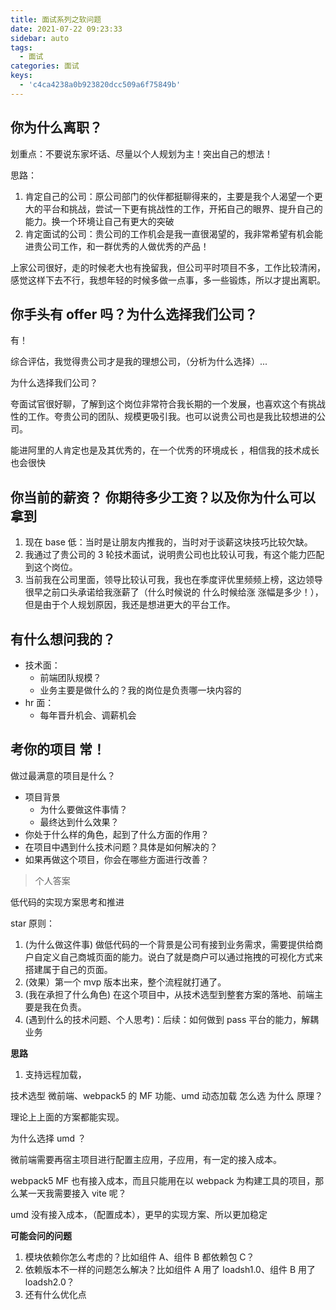 ```yaml
---
title: 面试系列之软问题
date: 2021-07-22 09:23:33
sidebar: auto
tags:
  - 面试
categories: 面试
keys:
  - 'c4ca4238a0b923820dcc509a6f75849b'
---
```


## 你为什么离职？

划重点：不要说东家坏话、尽量以个人规划为主！突出自己的想法！

思路：

1. 肯定自己的公司：原公司部门的伙伴都挺聊得来的，主要是我个人渴望一个更大的平台和挑战，尝试一下更有挑战性的工作，开拓自己的眼界、提升自己的能力。换一个环境让自己有更大的突破
2. 肯定面试的公司：贵公司的工作机会是我一直很渴望的，我非常希望有机会能进贵公司工作，和一群优秀的人做优秀的产品！

上家公司很好，走的时候老大也有挽留我，但公司平时项目不多，工作比较清闲，感觉这样下去不行，我想年轻的时候多做一点事，多一些锻炼，所以才提出离职。

## 你手头有 offer 吗？为什么选择我们公司？

有！

综合评估，我觉得贵公司才是我的理想公司，（分析为什么选择）...

为什么选择我们公司？

夸面试官很好聊，了解到这个岗位非常符合我长期的一个发展，也喜欢这个有挑战性的工作。夸贵公司的团队、规模更吸引我。也可以说贵公司也是我比较想进的公司。

能进阿里的人肯定也是及其优秀的，在一个优秀的环境成长 ，相信我的技术成长也会很快

## 你当前的薪资？ 你期待多少工资？以及你为什么可以拿到

1. 现在 base 低：当时是让朋友内推我的，当时对于谈薪这块技巧比较欠缺。
2. 我通过了贵公司的 3 轮技术面试，说明贵公司也比较认可我，有这个能力匹配到这个岗位。
3. 当前我在公司里面，领导比较认可我，我也在季度评优里频频上榜，这边领导很早之前口头承诺给我涨薪了（什么时候说的 什么时候给涨 涨幅是多少！），但是由于个人规划原因，我还是想进更大的平台工作。

## 有什么想问我的？

- 技术面：
  - 前端团队规模？
  - 业务主要是做什么的？我的岗位是负责哪一块内容的
- hr 面：
  - 每年晋升机会、调薪机会

## 考你的项目 常！

做过最满意的项目是什么？

- 项目背景
  - 为什么要做这件事情？
  - 最终达到什么效果？
- 你处于什么样的角色，起到了什么方面的作用？
- 在项目中遇到什么技术问题？具体是如何解决的？
- 如果再做这个项目，你会在哪些方面进行改善？

> 个人答案

低代码的实现方案思考和推进

star 原则：

1. (为什么做这件事) 做低代码的一个背景是公司有接到业务需求，需要提供给商户自定义自己商城页面的能力。说白了就是商户可以通过拖拽的可视化方式来搭建属于自己的页面。
2. (效果）第一个 mvp 版本出来，整个流程就打通了。
3. (我在承担了什么角色) 在这个项目中，从技术选型到整套方案的落地、前端主要是我在负责。
4. (遇到什么的技术问题、个人思考)：后续：如何做到 pass 平台的能力，解耦业务

**思路**

1. 支持远程加载，

技术选型 微前端、webpack5 的 MF 功能、umd 动态加载 怎么选 为什么 原理？

理论上上面的方案都能实现。

为什么选择 umd ？

微前端需要再宿主项目进行配置主应用，子应用，有一定的接入成本。

webpack5 MF 也有接入成本，而且只能用在以 webpack 为构建工具的项目，那么某一天我需要接入 vite 呢？

umd 没有接入成本，（配置成本），更早的实现方案、所以更加稳定

**可能会问的问题**

1. 模块依赖你怎么考虑的？比如组件 A、组件 B 都依赖包 C？
2. 依赖版本不一样的问题怎么解决？比如组件 A 用了 loadsh1.0、组件 B 用了 loadsh2.0？
3. 还有什么优化点
